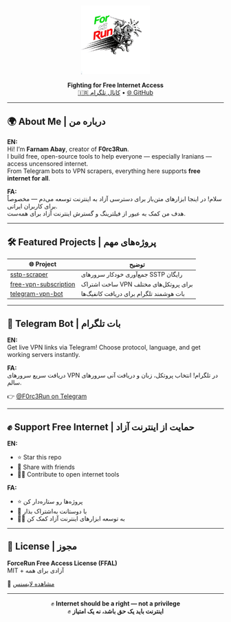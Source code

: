 <!-- README.md for https://github.com/F0rc3Run -->

<p align="center">
  <img src="logo.jpg" alt="F0rc3Run Logo" width="160"/>
</p>
<p align="center">
  <b>Fighting for Free Internet Access</b><br>
  <a href="https://t.me/F0rc3Run">🇮🇷 کانال تلگرام</a> • <a href="https://github.com/F0rc3Run">🌐 GitHub</a>
</p>

---

## 🌍 About Me | درباره من

**EN:**  
Hi! I’m **Farnam Abay**, creator of **F0rc3Run**.  
I build free, open-source tools to help everyone — especially Iranians — access uncensored internet.  
From Telegram bots to VPN scrapers, everything here supports **free internet for all**.

**FA:**  
سلام!
در اینجا ابزارهای متن‌باز برای دسترسی آزاد به اینترنت توسعه می‌دم — مخصوصاً برای کاربران ایرانی.  
هدف من کمک به عبور از فیلترینگ و گسترش اینترنت آزاد برای همه‌ست.

---

## 🛠 Featured Projects | پروژه‌های مهم

| 🌐 Project | توضیح |
|-----------|--------|
| [sstp-scraper](https://github.com/F0rc3Run/sstp-scraper) | جمع‌آوری خودکار سرورهای SSTP رایگان |
| [free-vpn-subscription](https://github.com/F0rc3Run/free-vpn-subscription) | ساخت اشتراک VPN برای پروتکل‌های مختلف |
| [telegram-vpn-bot](https://github.com/F0rc3Run/telegram-vpn-bot) | بات هوشمند تلگرام برای دریافت کانفیگ‌ها |

---

## 🤖 Telegram Bot | بات تلگرام

**EN:**  
Get live VPN links via Telegram! Choose protocol, language, and get working servers instantly.

**FA:**  
دریافت سریع سرورهای VPN در تلگرام! انتخاب پروتکل، زبان و دریافت آنی سرورهای سالم.

👉 [@F0rc3Run on Telegram](https://t.me/F0rc3Run)

---

## ✊ Support Free Internet | حمایت از اینترنت آزاد

**EN:**  
- ⭐ Star this repo  
- 📢 Share with friends  
- 🧑‍💻 Contribute to open internet tools

**FA:**  
- ⭐ پروژه‌ها رو ستاره‌دار کن  
- 📢 با دوستانت به‌اشتراک بذار  
- 🧑‍💻 به توسعه ابزارهای اینترنت آزاد کمک کن

---

## 📜 License | مجوز

**ForceRun Free Access License (FFAL)**  
MIT + آزادی برای همه

📄 [مشاهده لایسنس](https://raw.githubusercontent.com/F0rc3Run/F0rc3Run/refs/heads/main/LICENSE)

---

<p align="center">
  ✊ <b>Internet should be a right — not a privilege</b><br>
  ✊ <b>اینترنت باید یک حق باشد، نه یک امتیاز</b>
</p>
